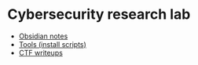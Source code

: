 # Cybersecurity research lab

* [Obsidian notes](./notes/obsidian/)
* [Tools (install scripts)](./install/tools)
* [CTF writeups](./notes/ctf/)

